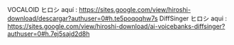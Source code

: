 VOCALOID ヒロシ aquí : https://sites.google.com/view/hiroshi-download/descargar?authuser=0#h.te5poqoqhw7s
DiffSinger ヒロシ aqui : https://sites.google.com/view/hiroshi-download/ai-voicebanks-diffsinger?authuser=0#h.7ej5sajd2d8h

